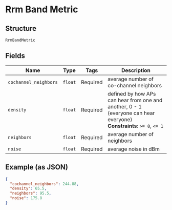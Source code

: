 
# Rrm Band Metric

## Structure

`RrmBandMetric`

## Fields

| Name | Type | Tags | Description |
|  --- | --- | --- | --- |
| `cochannel_neighbors` | `float` | Required | average number of co-channel neighbors |
| `density` | `float` | Required | defined by how APs can hear from one and another, 0 - 1 (everyone can hear everyone)<br>**Constraints**: `>= 0`, `<= 1` |
| `neighbors` | `float` | Required | average number of neighbors |
| `noise` | `float` | Required | average noise in dBm |

## Example (as JSON)

```json
{
  "cochannel_neighbors": 244.88,
  "density": 65.5,
  "neighbors": 95.5,
  "noise": 175.8
}
```

